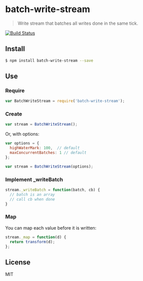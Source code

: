 # batch-write-stream

> Write stream that batches all writes done in the same tick.

[![Build Status](https://travis-ci.org/pgte/batch-write-stream.png?branch=master)](https://travis-ci.org/pgte/batch-write-stream)

## Install

```bash
$ npm install batch-write-stream --save
```

## Use

### Require

```javascript
var BatchWriteStream = require('batch-write-stream');
```

### Create

```javascript
var stream = BatchWriteStream();
```

Or, with options:

```javascript
var options = {
  highWaterMark: 100,  // default
  maxConcurrentBatches: 1 // default
};

var stream = BatchWriteStream(options);
```

### Implement _writeBatch

```javascript
stream._writeBatch = function(batch, cb) {
  // batch is an array
  // call cb when done
}
```

### Map

You can map each value before it is written:

```javascript
stream._map = function(d) {
  return transform(d);
};
```

## License

MIT